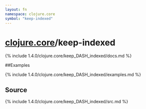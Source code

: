 ```yaml
---
layout: fn
namespace: clojure.core
symbol: "keep-indexed"
---
```


# [clojure.core](../)/keep-indexed

{% include 1.4.0/clojure.core/keep_DASH_indexed/docs.md %}

##Examples

{% include 1.4.0/clojure.core/keep_DASH_indexed/examples.md %}
## Source
{% include 1.4.0/clojure.core/keep_DASH_indexed/src.md %}

